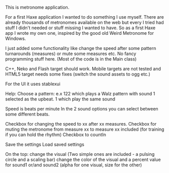 This is metronome application.

For a first Haxe application I wanted to do something I use myself.
There are already thousands of metronomes available on the web but every I tried had stuff I didn't needed or stuff missing I wanted to have.
So as a first Haxe app I wrote my own one, inspired by the good old Weird Metronome for Windows.

I just added some functionality like change the speed after some pattern turnarounds (measures) or mute some measures etc. 
No fancy programming stuff here. (Most of the code is in the Main class)

C++, Neko and Flash target should work.
Mobile targets are not tested and HTML5 target needs some fixes (switch the sound assets to ogg etc.)

For the UI it uses stablexui

Help:
Choose a pattern: 
e.x 
122 which plays a Walz pattern with sound 1 selected as the upbeat.
1 which play the same sound
  
Speed is beats per minute
In the 2 sound options you can select between some different beats.

Checkbox for changing the speed to xx after xx measures.
Checkbox for muting the metronome from measure xx to measure xx included (for training if you can hold the rhythm)
Checkbox to countIn 

Save the settings
Load saved settings

On the top: 
change the visual (Two simple ones are included - a pulsing circle and a scaling bar)
change the color of the visual and a percent value for sound1 or/and sound2 (alpha for one visual, size for the other)
 

